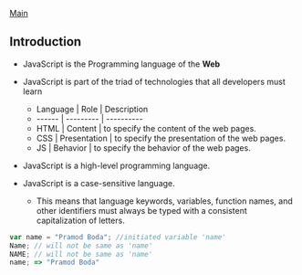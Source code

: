 [Main](https://github.com/pramodkumarboda/javascript_notes)
## Introduction

- JavaScript is the Programming language of the **Web**
- JavaScript is part of the triad of technologies that all developers must learn
	- Language  |  Role  |  Description
	- ------  |  ---------  | ----------
	- HTML  | Content  |  to specify the content of the web pages.
	- CSS  |  Presentation  |  to specify the presentation of the web pages.
	- JS  |  Behavior  |  to specify the behavior of the web pages.

- JavaScript is a high-level programming language.
- JavaScript is a case-sensitive language.
	- This means that language keywords, variables, function names, and other identifiers must always be typed with a consistent capitalization of letters.

```javascript
var name = "Pramod Boda"; //initiated variable 'name'
Name; // will not be same as 'name'
NAME; // will not be same as 'name'
name; => "Pramod Boda"
```

